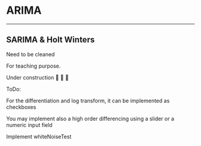 # ARIMA

----------------------
SARIMA & Holt Winters
----------------------


Need to be cleaned

For teaching purpose.

Under construction 🚧 🚧 🚧


ToDo:

For the differentiation and log transform, it can be implemented as checkboxes

You may implement also a high order differencing using a slider or a numeric input field

Implement whiteNoiseTest
